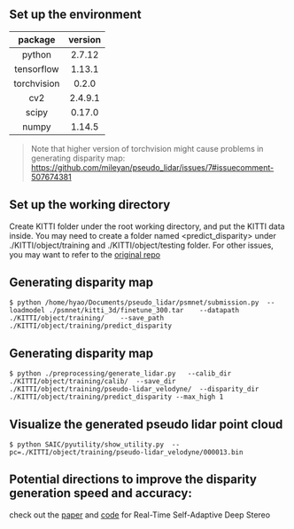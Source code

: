 ## Set up the environment

| package | version |
|  :---:       |     :---:      |
| python   |2.7.12   |
| tensorflow    | 1.13.1   |
| torchvision   | 0.2.0  |
| cv2  | 2.4.9.1   |
| scipy      | 0.17.0      |
| numpy      | 1.14.5     |

> Note that higher version of torchvision might cause problems in generating disparity map: https://github.com/mileyan/pseudo_lidar/issues/7#issuecomment-507674381

## Set up the working directory

Create KITTI folder under the root working directory, and put the KITTI data inside. You may need to create a folder named <predict_disparity> under ./KITTI/object/training and ./KITTI/object/testing folder. For other issues, you may want to refer to the [original repo](https://github.com/mileyan/pseudo_lidar)


## Generating disparity map
```
$ python /home/hyao/Documents/pseudo_lidar/psmnet/submission.py  --loadmodel ./psmnet/kitti_3d/finetune_300.tar    --datapath ./KITTI/object/training/    --save_path ./KITTI/object/training/predict_disparity
```

## Generating disparity map
```
$ python ./preprocessing/generate_lidar.py   --calib_dir ./KITTI/object/training/calib/  --save_dir ./KITTI/object/training/pseudo-lidar_velodyne/  --disparity_dir ./KITTI/object/training/predict_disparity --max_high 1
```

## Visualize the generated pseudo lidar point cloud
```
$ python SAIC/pyutility/show_utility.py  --pc=./KITTI/object/training/pseudo-lidar_velodyne/000013.bin
```

## Potential directions to improve the disparity generation speed and accuracy:
check out the [paper](https://arxiv.org/abs/1810.05424) and [code](https://github.com/CVLAB-Unibo/Real-time-self-adaptive-deep-stereo) for Real-Time Self-Adaptive Deep Stereo